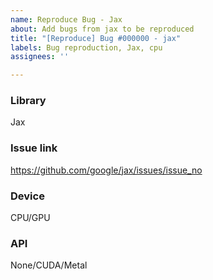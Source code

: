 ```yaml
---
name: Reproduce Bug - Jax
about: Add bugs from jax to be reproduced
title: "[Reproduce] Bug #000000 - jax"
labels: Bug reproduction, Jax, cpu
assignees: ''

---
```


### Library
Jax
### Issue link
https://github.com/google/jax/issues/issue_no
### Device
CPU/GPU
### API
None/CUDA/Metal